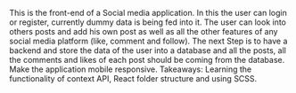 This is the front-end of a Social media application. In this the user can login or register, currently dummy data is being fed into it. The user can look into others posts and add his own post as well as all the other features of any social media platform (like, comment and follow). 
The next Step is to have a backend and store the data of the user into a database and all the posts, all the comments and likes of each post should be coming from the database.
Make the application mobile responsive.
Takeaways: Learning the functionality of context API, React folder structure and using SCSS.
